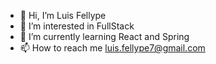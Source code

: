 - 👋 Hi, I’m Luis Fellype
- 👀 I’m interested in FullStack
- 🌱 I’m currently learning React and Spring
- 📫 How to reach me luis.fellype7@gmail.com

<!---
loisfylype/loisfylype is a ✨ special ✨ repository because its `README.md` (this file) appears on your GitHub profile.
You can click the Preview link to take a look at your changes.
--->
